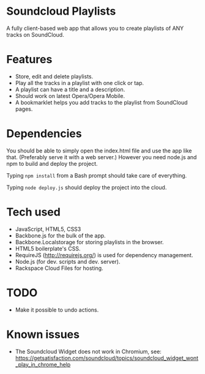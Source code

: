 Soundcloud Playlists
====================

A fully client-based web app that allows you to create playlists of ANY tracks on SoundCloud.

Features
========
- Store, edit and delete playlists.
- Play all the tracks in a playlist with one click or tap.
- A playlist can have a title and a description.
- Should work on latest Opera/Opera Mobile.
- A bookmarklet helps you add tracks to the playlist from SoundCloud pages.


Dependencies
============

You should be able to simply open the index.html file and use the app like that. (Preferably serve it with a web server.) However you need node.js and npm to build and deploy the project.

Typing `npm install` from a Bash prompt should take care of everything.

Typing `node deploy.js` should deploy the project into the cloud.


Tech used
=========

- JavaScript, HTML5, CSS3
- Backbone.js for the bulk of the app.
- Backbone.Localstorage for storing playlists in the browser.
- HTML5 boilerplate's CSS.
- RequireJS (http://requirejs.org/) is used for dependency management.
- Node.js (for dev. scripts and dev. server).
- Rackspace Cloud Files for hosting.


TODO
====

- Make it possible to undo actions.


Known issues
============

- The Soundcloud Widget does not work in Chromium, see:
https://getsatisfaction.com/soundcloud/topics/soundcloud_widget_wont_play_in_chrome_help



